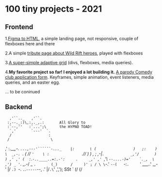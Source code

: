 # 100 tiny projects - 2021

## Frontend
1.[Figma to HTML](https://changfenxia.github.io/mcs-projects/project-6/), a simple landing page, not responsive, couple of flexboxes here and there


2.A simple [tribute page about Wild Rift heroes](https://changfenxia.github.io/mcs-projects/project-8/), played with flexboxes


3.[A super-simple adaptive grid](https://changfenxia.github.io/mcs-projects/project-9/) (divs, flexboxes, media queries).


4.**My favorite project so far! I enjoyed a lot building it.**
[A parody Comedy club application form](https://changfenxia.github.io/mcs-projects/project-10/). Keyframes, simple animation, event listeners, media queries, and an easter egg.

... to be coninued

## Backend


      ,'``.._   ,'``.
     :,--._:)\,:,._,.:       All Glory to
     :`--,''   :`...';\      the HYPNO TOAD!
      `,'       `---'  `.
      /                 :
     /                   \
   ,'                     :\.___,-.
  `...,---'``````-..._    |:       \
    (                 )   ;:    )   \  _,-.
     `.              (   //          `'    \
      :               `.//  )      )     , ;
    ,-|`.            _,'/       )    ) ,' ,'
   (  :`.`-..____..=:.-':     .     _,' ,'
    `,'\ ``--....-)='    `._,  \  ,') _ '``._
 _.-/ _ `.       (_)      /     )' ; / \ \`-.'
`--(   `-:`.     `' ___..'  _,-'   |/   `.)
    `-. `.`.``-----``--,  .'
      |/`.\`'        ,','); SSt
          `         (/  (/
